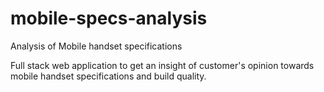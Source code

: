 # mobile-specs-analysis

Analysis of Mobile handset specifications

Full stack web application to get an insight of customer's opinion towards mobile handset specifications and build quality.
